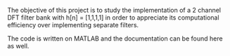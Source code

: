 The objective of this project is to study the implementation of a 2 channel DFT filter bank with h[n] = [1,1,1,1] in order to appreciate its computational efficiency over implementing separate filters.

The code is written on MATLAB and the documentation can be found here as well.
